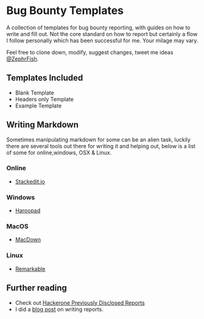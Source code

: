 # Bug Bounty Templates
A collection of templates for bug bounty reporting, with guides on how to write and fill out. Not the core standard on how to report but certainly a flow I follow personally which has been successful for me. Your milage may vary.

Feel free to clone down, modify, suggest changes, tweet me ideas [@ZephrFish](https://twitter.com/ZephrFish).

## Templates Included
- Blank Template
- Headers only Template
- Example Template

## Writing Markdown 
Sometimes manipulating markdown for some can be an alien task, luckily there are several tools out there for writing it and helping out, below is a list of some for online,windows, OSX & Linux.

### Online
- [Stackedit.io](https://stackedit.io/)

### Windows
- [Haroopad](http://pad.haroopress.com/)

### MacOS
- [MacDown](http://macdown.uranusjr.com/)

### Linux
- [Remarkable](https://remarkableapp.github.io/)

## Further reading
- Check out [Hackerone Previously Disclosed Reports](https://hackerone.com/hacktivity?sort_type=latest_disclosable_activity_at&filter=type%3Apublic&page=1)
- I did a [blog post](https://blog.zsec.uk/stay-beautiful-stay-verbose/) on writing reports.
